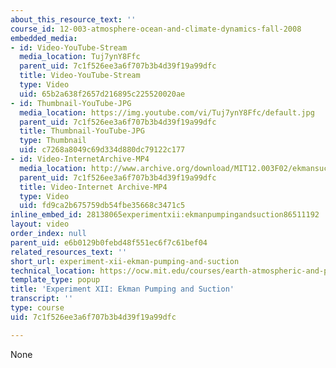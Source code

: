 ```yaml
---
about_this_resource_text: ''
course_id: 12-003-atmosphere-ocean-and-climate-dynamics-fall-2008
embedded_media:
- id: Video-YouTube-Stream
  media_location: Tuj7ynY8Ffc
  parent_uid: 7c1f526ee3a6f707b3b4d39f19a99dfc
  title: Video-YouTube-Stream
  type: Video
  uid: 65b2a638f2657d216895c225520020ae
- id: Thumbnail-YouTube-JPG
  media_location: https://img.youtube.com/vi/Tuj7ynY8Ffc/default.jpg
  parent_uid: 7c1f526ee3a6f707b3b4d39f19a99dfc
  title: Thumbnail-YouTube-JPG
  type: Thumbnail
  uid: c7268a8049c69d334d880dc79122c177
- id: Video-InternetArchive-MP4
  media_location: http://www.archive.org/download/MIT12.003F02/ekmansuction.mp4
  parent_uid: 7c1f526ee3a6f707b3b4d39f19a99dfc
  title: Video-Internet Archive-MP4
  type: Video
  uid: fd9ca2b675759db54fbe35668c3471c5
inline_embed_id: 28138065experimentxii:ekmanpumpingandsuction86511192
layout: video
order_index: null
parent_uid: e6b0129b0febd48f551ec6f7c61bef04
related_resources_text: ''
short_url: experiment-xii-ekman-pumping-and-suction
technical_location: https://ocw.mit.edu/courses/earth-atmospheric-and-planetary-sciences/12-003-atmosphere-ocean-and-climate-dynamics-fall-2008/labs/lab12/experiment-xii-ekman-pumping-and-suction
template_type: popup
title: 'Experiment XII: Ekman Pumping and Suction'
transcript: ''
type: course
uid: 7c1f526ee3a6f707b3b4d39f19a99dfc

---
```

None